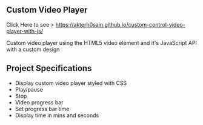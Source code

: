 ## Custom Video Player
Click Here to see > https://akterh0sain.github.io/custom-control-video-player-with-js/

Custom video player using the HTML5 video element and it's JavaScript API with a custom design

## Project Specifications

- Display custom video player styled with CSS
- Play/pause
- Stop
- Video progress bar
- Set progress bar time
- Display time in mins and seconds
